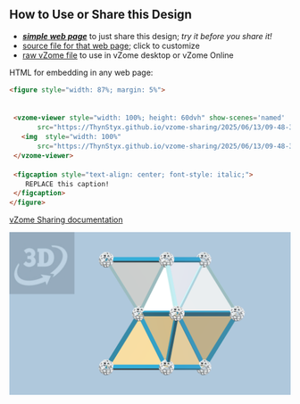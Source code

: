 
## How to Use or Share this Design

 - [***simple web page***](<https://ThynStyx.github.io/vzome-sharing/2025/06/13/09-48-38-P158-Shape-7/>) to just share this design; *try it before you share it!*
 - [source file for that web page](<https://github.com/ThynStyx/vzome-sharing/edit/main/2025/06/13/09-48-38-P158-Shape-7/index.md>); click to customize
 - [raw vZome file](<https://raw.githubusercontent.com/ThynStyx/vzome-sharing/main/2025/06/13/09-48-38-P158-Shape-7/P158-Shape-7.vZome>) to use in vZome desktop or vZome Online
 
 HTML for embedding in any web page:
 ```html
<figure style="width: 87%; margin: 5%">
  
  
  <vzome-viewer style="width: 100%; height: 60dvh" show-scenes='named'
        src="https://ThynStyx.github.io/vzome-sharing/2025/06/13/09-48-38-P158-Shape-7/P158-Shape-7.vZome" >
    <img  style="width: 100%"
        src="https://ThynStyx.github.io/vzome-sharing/2025/06/13/09-48-38-P158-Shape-7/P158-Shape-7.png" >
  </vzome-viewer>

  <figcaption style="text-align: center; font-style: italic;">
     REPLACE this caption!
  </figcaption>
</figure>

 ```

[vZome Sharing documentation](https://vzome.github.io/vzome/sharing.html#how-it-works)

![Image](<P158-Shape-7.png>)

